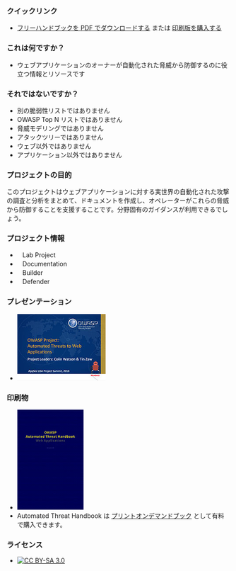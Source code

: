 ### クイックリンク
* [フリーハンドブックを PDF でダウンロードする](https://github.com/OWASP/www-project-automated-threats-to-web-applications/tree/master/assets/files/EN) または [印刷版を購入する](http://www.lulu.com/shop/owasp-foundation/automated-threat-handbook/paperback/product-23540699.html)

### これは何ですか？
* ウェブアプリケーションのオーナーが自動化された脅威から防御するのに役立つ情報とリソースです

### それではないですか？
* 別の脆弱性リストではありません
* OWASP Top N リストではありません
* 脅威モデリングではありません
* アタックツリーではありません
* ウェブ以外ではありません
* アプリケーション以外ではありません

### プロジェクトの目的

このプロジェクトはウェブアプリケーションに対する実世界の自動化された攻撃の調査と分析をまとめて、ドキュメントを作成し、オペレーターがこれらの脅威から防御することを支援することです。分野固有のガイダンスが利用できるでしょう。

### プロジェクト情報

* <i class="fas fa-flask" style="font-size: 1.2em; color:#FFA500;"></i><span style="font-size:1.0em;padding-left:12px;">Lab Project</span>
* <i class="fas fa-book" style="font-size: 1.2em; color:#233e81;"></i><span style="font-size:1.0em;padding-left:12px;">Documentation</span>
* <i class="fas fa-tools" style="font-size: 1.2em; color:#233e81;"></i><span style="font-size:1.0em;padding-left:12px;">Builder</span> 
* <i class="fas fa-shield-alt" style="font-size: 1.2em; color:#233e81;"></i><span style="font-size:1.0em;padding-left:12px;">Defender</span>

### プレゼンテーション
* [![Title slide of presentation](assets/images/automatedthreats-presentation-small.jpg)](assets/files/Bots-AppSecUSA2017-Project-Summit.pptx)

### 印刷物
* [![Cover image of the OWASP Automated Threat Handbook](assets/images/automatedThreatHandbook_small.jpg)](http://www.lulu.com/shop/owasp-foundation/automated-threat-handbook/paperback/product-23540699.html)
* Automated Threat Handbook は [プリントオンデマンドブック](http://www.lulu.com/shop/owasp-foundation/automated-threat-handbook/paperback/product-23540699.html) として有料で購入できます。

### ライセンス

* [![CC BY-SA 3.0](https://licensebuttons.net/l/by-sa/3.0/80x15.png)](http://creativecommons.org/licenses/by-sa/3.0/)
